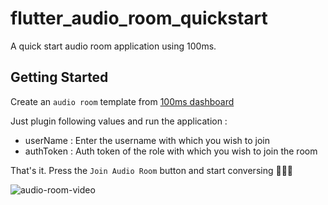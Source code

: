 # flutter_audio_room_quickstart

A quick start audio room application using 100ms.

## Getting Started 

Create an `audio room` template from [100ms dashboard](https://dashboard.100ms.live/dashboard)

Just plugin following values and run the application :

- userName : Enter the username with which you wish to join
- authToken : Auth token of the role with which you wish to join the room

That's it. Press the `Join Audio Room` button and start conversing 🥳🥳🥳

![audio-room-video](https://user-images.githubusercontent.com/93931528/234982245-583d54c9-15c2-4039-858e-979de5ecb79a.gif)